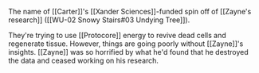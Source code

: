 The name of [[Carter]]'s [[Xander Sciences]]-funded spin off of [[Zayne's research]] ([[WU-02 Snowy Stairs#03 Undying Tree]]).

They're trying to use [[Protocore]] energy to revive dead cells and regenerate tissue. However, things are going poorly without [[Zayne]]'s insights. [[Zayne]] was so horrified by what he'd found that he destroyed the data and ceased working on his research.